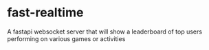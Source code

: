 # fast-realtime
A fastapi websocket server that will show a leaderboard of top users performing on various games or activities
